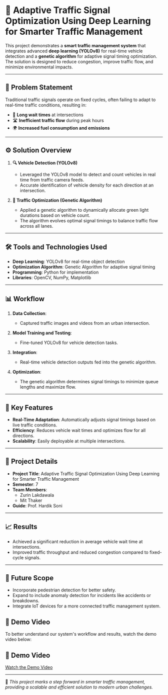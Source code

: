 # 🚦 Adaptive Traffic Signal Optimization Using Deep Learning for Smarter Traffic Management  

This project demonstrates a **smart traffic management system** that integrates advanced **deep learning (YOLOv8)** for real-time vehicle detection and a **genetic algorithm** for adaptive signal timing optimization. The solution is designed to reduce congestion, improve traffic flow, and minimize environmental impacts.  

---

## **📌 Problem Statement**  
Traditional traffic signals operate on fixed cycles, often failing to adapt to real-time traffic conditions, resulting in:  
- 🚗 **Long wait times** at intersections  
- 🛣️ **Inefficient traffic flow** during peak hours  
- 🌍 **Increased fuel consumption and emissions**  

---

## **⚙️ Solution Overview**  
1. **🔍 Vehicle Detection (YOLOv8)**  
   - Leveraged the YOLOv8 model to detect and count vehicles in real time from traffic camera feeds.  
   - Accurate identification of vehicle density for each direction at an intersection.  

2. **🧬 Traffic Optimization (Genetic Algorithm)**  
   - Applied a genetic algorithm to dynamically allocate green light durations based on vehicle count.  
   - The algorithm evolves optimal signal timings to balance traffic flow across all lanes.  

---

## **🛠️ Tools and Technologies Used**  
- **Deep Learning**: YOLOv8 for real-time object detection  
- **Optimization Algorithm**: Genetic Algorithm for adaptive signal timing  
- **Programming**: Python for implementation  
- **Libraries**:  OpenCV, NumPy, Matplotlib  

---

## **📊 Workflow**  
1. **Data Collection**:  
   - Captured traffic images and videos from an urban intersection.  

2. **Model Training and Testing**:  
   - Fine-tuned YOLOv8 for vehicle detection tasks.  

3. **Integration**:  
   - Real-time vehicle detection outputs fed into the genetic algorithm.  

4. **Optimization**:  
   - The genetic algorithm determines signal timings to minimize queue lengths and maximize flow.  

---

## **🔑 Key Features**  
- **Real-Time Adaptation**: Automatically adjusts signal timings based on live traffic conditions.  
- **Efficiency**: Reduces vehicle wait times and optimizes flow for all directions.  
- **Scalability**: Easily deployable at multiple intersections.  

---

## **🌟 Project Details**  
- **Project Title**: Adaptive Traffic Signal Optimization Using Deep Learning for Smarter Traffic Management  
- **Semester**: 7  
- **Team Members**:  
  - Zurin Lakdawala  
  - Mit Thaker  
- **Guide**: Prof. Hardik Soni  

---

## **📈 Results**  
- Achieved a significant reduction in average vehicle wait time at intersections.  
- Improved traffic throughput and reduced congestion compared to fixed-cycle signals.  

---

## **🚀 Future Scope**  
- Incorporate pedestrian detection for better safety.  
- Expand to include anomaly detection for incidents like accidents or breakdowns.  
- Integrate IoT devices for a more connected traffic management system.  

## **🎥 Demo Video**

To better understand our system's workflow and results, watch the demo video below:

## 🎥 Demo Video

[Watch the Demo Video](https://github.com/Zurinlakdawala91/Adaptive-Traffic-Signal-Optimization-Using-Deep-Learning-for-Smarter-Traffic-Management/blob/main/Screen%20Recording%202024-12-03%20112151.mp4)



---  
🎯 *This project marks a step forward in smarter traffic management, providing a scalable and efficient solution to modern urban challenges.*  

